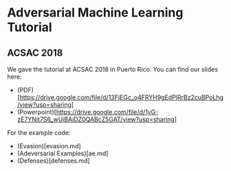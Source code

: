 # Adversarial Machine Learning Tutorial


## ACSAC 2018

We gave the tutorial at ACSAC 2018 in Puerto Rico. 
You can find our slides here:
- (PDF)[https://drive.google.com/file/d/13FjEGc_o4FRYH9gEdPlRrBz2cuBPoLhg/view?usp=sharing]
- (Powerpoint)[https://drive.google.com/file/d/1yG-zE7YNit7S6_wUiBAiDZ0QABcZ5GAT/view?usp=sharing]

For the example code:
- (Evasion)[evasion.md]
- (Adeversarial Examples)[ae.md]
- (Defenses)[defenses.md]
